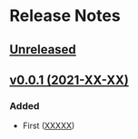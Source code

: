 # Release Notes

## [Unreleased](https://github.com/laravel/forge-cli/compare/v0.0.1...)


## [v0.0.1 (2021-XX-XX)](https://github.com/laravel/forge-cli/TODO)

### Added
- First ([XXXXX](https://github.com/laravel/forge-cli/TODO))
